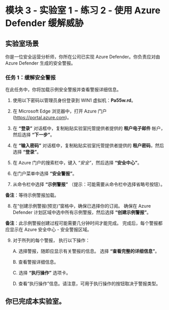 ﻿# 模块 3 - 实验室 1 - 练习 2 - 使用 Azure Defender 缓解威胁

## 实验室场景

你是一位安全运营分析师，你所在公司已实现 Azure Defender。你负责应对由 Azure Defender 生成的安全警报。

### 任务 1：缓解安全警报

在此任务中，你将加载示例安全警报并查看警报详细信息。

1. 使用以下密码以管理员身份登录到 WIN1 虚拟机：**Pa55w.rd**。  

2. 在 Microsoft Edge 浏览器中，打开 Azure 门户 (https://portal.azure.com)。

3. 在 **“登录”** 对话框中，复制粘贴实验室托管提供者提供的 **租户电子邮件** 帐户，然后选择 **“下一步”**。

4. 在 **“输入密码”** 对话框中，复制粘贴实验室托管提供者提供的 **租户密码**，然后选择 **“登录”**。

5. 在 Azure 门户的搜索栏中，键入 *“安全”*，然后选择 **“安全中心”**。

6. 在门户菜单中选择 **“安全警报”**。

7. 从命令栏中选择 **“示例警报”** （提示：可能需要从命令栏中选择省略号按钮）。

**备注**：等待示例警报加载。

8. 在“创建示例警报(预览)”窗格中，确保已选择你的订阅。  确保在 Azure Defender 计划区域中选中所有示例警报，然后选择 **“创建示例警报”**。  

**备注**：此示例警报创建过程可能需要几分钟时间才能完成。  完成后，每个警报都应显示在 Azure 安全中心 - 安全警报区域。

9. 对于所列的每个警报，  执行以下操作：

    A. 选择警报，随即应显示有关警报的信息。  选择 **“查看完整的详细信息”**。

    B. 查看警报详细信息。

    C. 选择 **“执行操作”** 选项卡。

    D. 查看“执行操作”信息。请注意，可用于执行操作的按钮取决于警报类型。

## 你已完成本实验室。
